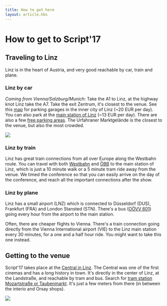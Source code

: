 ```yaml
---
title: How to get here
layout: article.hbs
---
```


# How to get to Script'17

## Traveling to Linz

Linz is in the heart of Austria, and very good reachable by car, train and plane.

### Linz by car

*Coming from Vienna/Salzburg/Munich*: Take the A1 to Linz, at the highway knot Linz take
the A7. Take the exit Zentrum, it's closest to the venue. See this [map](http://www.linz.at/verkehr/34298.asp)
for parking garages in the inner city of Linz (~20 EUR per day). You can also park at the [main
station of Linz](http://www.parken.cc/)</a> (~13 EUR per day). There are also a few [free parking areas](https://portal.linz.gv.at/Serviceguide/viewChapter.html?chapterid=122194). The Urfahraner
Marktgelände is the closest to the venue, but also the most crowded.

![](/assets/images/parking.jpg)

### Linz by train

Linz has great train connections from all over Europe along the Westbahn route. You can travel with both
[Westbahn](http://westbahn.at) and [ÖBB](http://oebb.at) to the main station of Linz, which
is just a 10 minute walk or a 5 minute tram ride away from the venue. We timed the conference so that you
can easily arrive on the day of the conference, and reach all the important connections after the show.

### Linz by plane

Linz has a small airport (LNZ) which is connected to Düsseldorf (DUS), Frankfurt (FRA) and London Stansted (STN). There's
a bus ([OÖVV 601](http://www.ooevv.at/upload/content/media/Fahrplanbilder_601_13.12.2015.pdf)) going every hour from
the airport to the main station.

Often, there are cheaper flights to Vienna. There's a train connection going directly from the Vienna International airport (VIE) to the Linz main station every 30 minutes, for a one and a half hour ride. You might want to take this one instead.

## Getting to the venue

Script'17 takes place at the [Central in Linz](http://www.centrallinz.at). The Central was one of the first
cinemas and has a long history in town. It's directly in the center of Linz, at the Landstraße, and reachable by tram and bus.
Search for [tram station Mozartstraße or Taubenmarkt](http://linzag.at). It's just a few meters from there (in between the interio and Orsay shops).

![](/assets/images/central.jpg)
